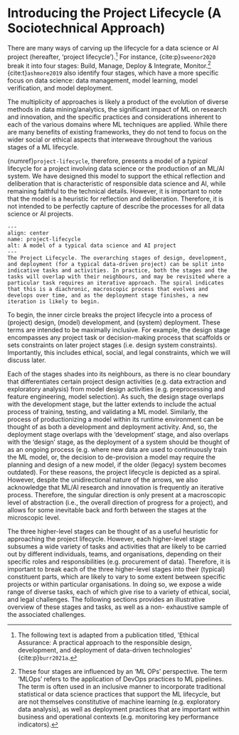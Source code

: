 # Introducing the Project Lifecycle (A Sociotechnical Approach)

There are many ways of carving up the lifecycle for a data science or AI project (hereafter, ‘project lifecycle’).[^assurance]
For instance, {cite:p}`sweenor2020` break it into four stages: Build, Manage, Deploy & Integrate, Monitor.[^mlops]
{cite:t}`ashmore2019` also identify four stages, which have a more specific focus on data science: data management, model learning, model verification, and model deployment.

[^assurance]: The following text is adapted from a publication titled, 'Ethical Assurance: A practical approach to the responsible design, development, and deployment of data-driven technologies' {cite:p}`burr2021a`.

[^mlops]: These four stages are influenced by an ‘ML OPs’ perspective.
The term ‘MLOps’ refers to the application of DevOps practices to ML pipelines.
The term is often used in an inclusive manner to incorporate traditional statistical or data science practices that support the ML lifecycle, but are not themselves constitutive of machine learning (e.g. exploratory data analysis), as well as deployment practices that are important within business and operational contexts (e.g. monitoring key performance indicators).

The multiplicity of approaches is likely a product of the evolution of diverse methods in data mining/analytics, the significant impact of ML on research and innovation, and the specific practices and considerations inherent to each of the various domains where ML techniques are applied.
While there are many benefits of existing frameworks, they do not tend to focus on the wider social or ethical aspects that interweave throughout the various stages of a ML lifecycle.

{numref}`project-lifecycle`, therefore, presents a model of a *typical* lifecycle for a project involving data science or the production of an ML/AI system. 
We have designed this model to support the ethical reflection and deliberation that is characteristic of responsible data science and AI, while remaining faithful to the technical details.
However, it is important to note that the model is a heuristic for reflection and deliberation.
Therefore, it is not intended to be perfectly capture of describe the processes for all data science or AI projects.

```{figure} /images/graphics/lifecycle.png
---
align: center
name: project-lifecycle
alt: A model of a typical data science and AI project
---
The Project Lifecycle. The overarching stages of design, development, and deployment (for a typical data-driven project) can be split into indicative tasks and activities. In practice, both the stages and the tasks will overlap with their neighbours, and may be revisited where a particular task requires an iterative approach. The spiral indicates that this is a diachronic, macroscopic process that evolves and develops over time, and as the deployment stage finishes, a new iteration is likely to begin.
```

To begin, the inner circle breaks the project lifecycle into a process of (project) design, (model) development, and (system) deployment. These terms are intended to be maximally inclusive. For example, the design stage encompasses any project task or decision-making process that scaffolds or sets constraints on later project stages (i.e. design system constraints). Importantly, this includes ethical, social, and legal constraints, which we will discuss later.

Each of the stages shades into its neighbours, as there is no clear boundary that differentiates certain project design activities (e.g. data extraction and exploratory analysis) from model design activities (e.g. preprocessing and feature engineering, model selection). As such, the design stage overlaps with the development stage, but the latter extends to include the actual process of training, testing, and validating a ML model. Similarly, the process of productionizing a model within its runtime environment can be thought of as both a development and deployment activity. And, so, the deployment stage overlaps with the ‘development’ stage, and also overlaps with the ‘design’ stage, as the deployment of a system should be thought of as an ongoing process (e.g. where new data are used to continuously train the ML model, or, the decision to de-provision a model may require the planning and design of a new model, if the older (legacy) system becomes outdated). For these reasons, the project lifecycle is depicted as a spiral. However, despite the unidirectional nature of the arrows, we also acknowledge that ML/AI research and innovation is frequently an iterative process. Therefore, the singular direction is only present at a macroscopic level of abstraction (i.e., the overall direction of progress for a project), and allows for some inevitable back and forth between the stages at the microscopic level.

The three higher-level stages can be thought of as a useful heuristic for approaching the project lifecycle. However, each higher-level stage subsumes a wide variety of tasks and activities that are likely to be carried out by different individuals, teams, and organisations, depending on their specific roles and responsibilities (e.g. procurement of data). Therefore, it is important to break each of the three higher-level stages into their (typical) constituent parts, which are likely to vary to some extent between specific projects or within particular organisations. In doing so, we expose a wide range of diverse tasks, each of which give rise to a variety of ethical, social, and legal challenges. The following sections provides an illustrative overview of these stages and tasks, as well as a non- exhaustive sample of the associated challenges.